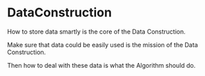 # DataConstruction
How to store data smartly is the core of the Data Construction. 

Make sure that data could be easily used is the mission of the Data Construction.

Then how to deal with these data is what the Algorithm should do.
